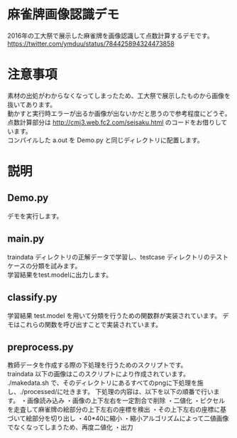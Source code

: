 # 麻雀牌画像認識デモ
2016年の工大祭で展示した麻雀牌を画像認識して点数計算するデモです。  
https://twitter.com/ymduu/status/784425894324473858
# 注意事項
素材の出処がわからなくなってしまったため、工大祭で展示したものから画像を抜いてあります。  
動かすと実行時エラーが出るか画像が出ないかだと思うので参考程度にどうぞ。  
点数計算部分は http://cmj3.web.fc2.com/seisaku.html のコードをお借りしています。  
コンパイルした a.out を Demo.py と同じディレクトリに配置します。  
# 説明  
## Demo.py
デモを実行します。  
## main.py
traindata ディレクトリの正解データで学習し、testcase ディレクトリのテストケースの分類を試みます。  
学習結果をtest.modelに出力します。  
## classify.py
学習結果 test.model を用いて分類を行うための関数群が実装されています。
デモはこれらの関数を呼び出すことで実装されています。  
## preprocess.py
教師データを作成する際の下処理を行うためのスクリプトです。  
traindata 以下の画像はこのスクリプトにより作成されています。
./makedata.sh
で、そのディレクトリにあるすべてのpngに下処理を施し、./processed/に吐きます。
下処理の内容は、以下を以下の順番で行います。
・画像読み込み
・画像の上下左右を一定割合で削除
・二値化
・ピクセルを走査して麻雀牌の絵部分の上下左右の座標を検出
・その上下左右の座標に基づいて絵部分を切り出し
・40*40に縮小
・縮小アルゴリズムによって二値画像でなくなってしまうため、再度二値化
・出力
